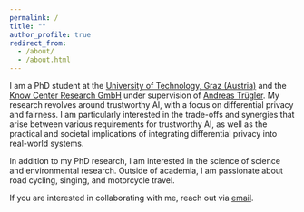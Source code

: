 ```yaml
---
permalink: /
title: ""
author_profile: true
redirect_from: 
  - /about/
  - /about.html
---
```


I am a PhD student at the [University of Technology, Graz (Austria)](https://www.tugraz.at/en/home/) and the [Know Center Research GmbH](https://www.know-center.at/en/) under supervision of [Andreas Trügler](https://atruegler.at/). My research revolves around trustworthy AI, with a focus on differential privacy and fairness. 
I am particularly interested in the trade-offs and synergies that arise between various requirements for trustworthy AI, as well as the practical and societal implications of integrating differential privacy into real-world systems.

In addition to my PhD research, I am interested in the science of science and environmental research. Outside of academia, I am passionate about road cycling, singing, and motorcycle travel.

If you are interested in collaborating with me, reach out via [email](mailto:lea.demelius@tugraz.at).